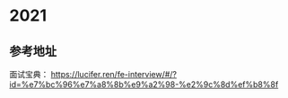 # 2021

## 参考地址

面试宝典： https://lucifer.ren/fe-interview/#/?id=%e7%bc%96%e7%a8%8b%e9%a2%98-%e2%9c%8d%ef%b8%8f
